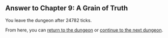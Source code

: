 ## Answer to Chapter 9: A Grain of Truth

You leave the dungeon after 24782 ticks.

From here, you can [return to the dungeon](../../../chapters/09/a-grain-of-truth.md) or [continue to the next dungeon](../../../chapters/10/behind-the-curtain.md).
